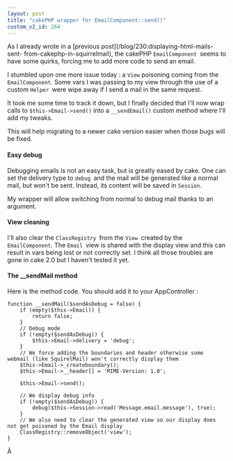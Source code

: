 ```yaml
---
layout: post
title: "cakePHP wrapper for EmailComponent::send()"
custom_v2_id: 264
---
```


As I already wrote in a [previous post](/blog/230:displaying-html-mails-sent-
from-cakephp-in-squirrelmail), the cakePHP `EmailComponent `seems to have some
quirks, forcing me to add more code to send an email.

I stumbled upon one more issue today : a `View` poisoning coming from the
`EmailComponent`. Some vars I was passing to my view through the use of a
custom `Helper `were wipe away if I send a mail in the same request.

It took me some time to track it down, but I finally decided that I'll now
wrap calls to `$this->Email->send()` into a `__sendEmail()` custom method
where I'll add my tweaks.

This will help migrating to a newer cake version easier when those bugs will
be fixed.

#### Easy debug

Debugging emails is not an easy task, but is greatly eased by cake. One can
set the delivery type to `debug `and the mail will be generated like a normal
mail, but won't be sent. Instead, its content will be saved in `Session`.

My wrapper will allow switching from normal to debug mail thanks to an
argument.

#### View cleaning

I'll also clear the `ClassRegistry `from the `View `created by the
`EmailComponent`. The `Email `view is shared with the display view and this
can result in vars being lost or not correctly set. I think all those troubles
are gone in cake 2.0 but I haven't tested it yet.

#### The __sendMail method

Here is the method code. You should add it to your AppController :

    
    function __sendMail($sendAsDebug = false) {  
    	if (empty($this->Email)) {  
    		return false;  
    	}  
    	// Debug mode  
    	if (!empty($sendAsDebug)) {  
    		$this->Email->delivery = 'debug';  
    	}  
    	// We force adding the boundaries and header otherwise some webmail (like SquirelMail) won't correctly display them  
    	$this->Email->_createboundary();  
    	$this->Email->__header[] = 'MIME-Version: 1.0';  
    	  
    	$this->Email->send();  
    	  
    	// We display debug info  
    	if (!empty($sendAsDebug)) {  
    		debug($this->Session->read('Message.email.message'), true);  
    	}  
    	// We also need to clear the generated view so our display does not get poisoned by the Email display  
    	ClassRegistry::removeObject('view');  
    }

Â

